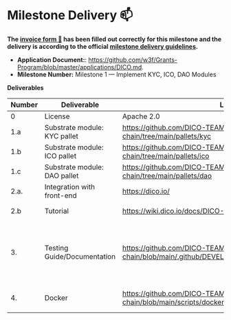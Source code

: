 # Milestone Delivery :mailbox:


**The [invoice form :pencil:](https://docs.google.com/forms/d/e/1FAIpQLSfmNYaoCgrxyhzgoKQ0ynQvnNRoTmgApz9NrMp-hd8mhIiO0A/viewform) has been filled out correctly for this milestone and the delivery is according to the official [milestone delivery guidelines](https://github.com/w3f/Grants-Program/blob/master/docs/milestone-deliverables-guidelines.md).**  

* **Application Document:**: https://github.com/w3f/Grants-Program/blob/master/applications/DICO.md.
* **Milestone Number:** Milestone 1 — Implement KYC, ICO, DAO Modules


**Deliverables**

| Number | Deliverable | Link | Notes |
| ------------- | ------------- | ------------- |------------- |
| 0 | License | Apache 2.0 ||
| 1.a | Substrate module: KYC pallet |https://github.com/DICO-TEAM/dico-chain/tree/main/pallets/kyc||
| 1.b | Substrate module: ICO pallet |https://github.com/DICO-TEAM/dico-chain/tree/main/pallets/ico||
| 1.c | Substrate module: DAO pallet |https://github.com/DICO-TEAM/dico-chain/tree/main/pallets/dao||
| 2.a. | Integration with front-end |https://dico.io/|android(Done), ios(Doing)|
| 2.b | Tutorial|https://wiki.dico.io/docs/DICO-Lite-user-manual|user manual document|
| 3. | Testing Guide/Documentation	 |https://github.com/DICO-TEAM/dico-chain/blob/main/.github/DEVELOPMENT.md|Basic tutorial that explains how a developer  can run dico local node and test code|
| 4. | Docker |https://github.com/DICO-TEAM/dico-chain/blob/main/scripts/dockerfiles/dico/dico_builder.Dockerfile|The dockerfile build docker image|


